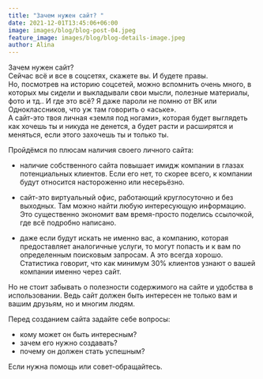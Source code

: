 ```yaml
---
title: "Зачем нужен сайт? "
date: 2021-12-01T13:45:06+06:00
image: images/blog/blog-post-04.jpeg
feature_image: images/blog/blog-details-image.jpeg
author: Alina
---
```


Зачем нужен сайт?   
Сейчас всё и все в соцсетях, скажете вы. И будете правы.  
Но, посмотрев на историю соцсетей, можно вспомнить очень много, в которых мы сидели и выкладывали свои мысли, полезные материалы, фото и тд.. И где это всё? Я даже пароли не помню от ВК или Одноклассников, что уж там говорить о «аське».  
А сайт-это твоя личная «земля под ногами», которая будет выглядеть как хочешь ты и никуда не денется, а будет расти и расширятся и меняться, если этого захочешь ты и только ты. 

Пройдёмся по плюсам наличия своего личного сайта: 

* наличие собственного сайта повышает имидж компании в глазах потенциальных клиентов.
Если его нет, то скорее всего, к компании будут относится настороженно или несерьёзно.

* сайт-это виртуальный офис, работающий круглосуточно и без выходных. Там можно найти любую интересующую информацию. Это существенно экономит вам время-просто поделись ссылочкой, где всё подробно написано.

* даже если будут искать не именно вас, а компанию, которая предоставляет аналогичные услуги, то могут попасть и к вам по определенным поисковым запросам. А это всегда хорошо. Статистика говорит, что как минимум 30% клиентов узнают о вашей компании именно через сайт.

Но не стоит забывать о полезности содержимого на сайте и удобства в использовании. Ведь сайт должен быть интересен не только вам и вашим друзьям, но и многим людям.

Перед созданием сайта задайте себе вопросы:
* кому может он быть интересным?
* зачем его нужно создавать?
* почему он должен стать успешным?


Если нужна помощь или совет-обращайтесь. 